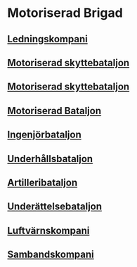 # Motoriserad Brigad

## [Ledningskompani](/Kompanier/motbrigledkomp.md)

## [Motoriserad skyttebataljon](/Bataljoner/motskbat.md)

## [Motoriserad skyttebataljon](/Bataljoner/motskbat.md)

## [Motoriserad Bataljon](/Bataljoner/motbat.md)

## [Ingenjörbataljon](/Bataljoner/motbrigingbat.md)

## [Underhållsbataljon](/Bataljoner/motbriguhbat.md)

## [Artilleribataljon](/Bataljoner/motbrigartbat.md)

## [Underättelsebataljon](/Bataljoner/motbrigundbat.md)

## [Luftvärnskompani](/Kompanier/motbriglvkomp.md)

## [Sambandskompani](/Kompanier/motbrigsbkomp.md)
